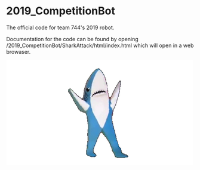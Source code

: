 # 2019_CompetitionBot
The official code for team 744's 2019 robot.

Documentation for the code can be found by opening /2019_CompetitionBot/SharkAttack/html/index.html which will open in a web browaser.

![](sharky.gif)
